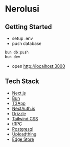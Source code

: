 # Nerolusi

## Getting Started

- setup .env 
- push database
```bash
bun db:push
bun dev

```
- open [http://localhost:3000](http://localhost:3000)

## Tech Stack

- [Next.js](https://nextjs.org)
- [Bun](https://bun.sh/)
- [T3App](https://create.t3.gg/)
- [NextAuth.js](https://next-auth.js.org)
- [Drizzle](https://orm.drizzle.team)
- [Tailwind CSS](https://tailwindcss.com)
- [tRPC](https://trpc.io)
- [Postgresql](https://www.postgresql.org/)
- [Uploadthing](https://uploadthing.com/)
- [Edge Store](https://edgestore.dev/)

